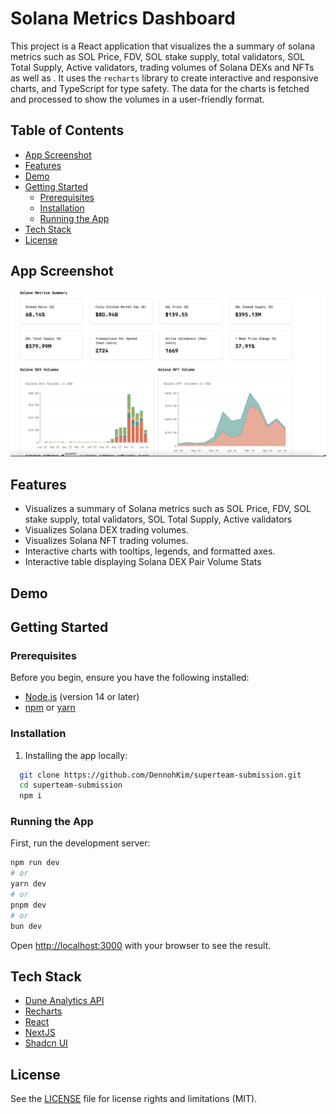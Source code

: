 
# Solana Metrics Dashboard

This project is a React application that visualizes the a summary of solana metrics such as SOL Price, FDV, SOL stake supply, total validators, SOL Total Supply, Active validators, trading volumes of Solana DEXs and NFTs as well as . It uses the `recharts` library to create interactive and responsive charts, and TypeScript for type safety. The data for the charts is fetched and processed to show the volumes in a user-friendly format.

## Table of Contents

- [App Screenshot](#screenshot)
- [Features](#features)
- [Demo](#app-demo)
- [Getting Started](#getting-started)
  - [Prerequisites](#prerequisites)
  - [Installation](#installation)
  - [Running the App](#running-the-app)
- [Tech Stack](#tech-stack)
- [License](#license)

## App Screenshot
![Solana Metrics App Screenshot](./app_screenshot.png)


## Features

- Visualizes a summary of Solana metrics such as  SOL Price, FDV, SOL stake supply, total validators, SOL Total Supply, Active validators
- Visualizes Solana DEX trading volumes.
- Visualizes Solana NFT trading volumes.
- Interactive charts with tooltips, legends, and formatted axes.
- Interactive table displaying Solana DEX Pair Volume Stats 

## Demo



## Getting Started

### Prerequisites

Before you begin, ensure you have the following installed:

- [Node.js](https://nodejs.org/en/download/) (version 14 or later)
- [npm](https://www.npmjs.com/get-npm) or [yarn](https://yarnpkg.com/getting-started/install)

### Installation

1. Installing the app locally:

 ```bash
   git clone https://github.com/DennohKim/superteam-submission.git
   cd superteam-submission
   npm i
   ```


### Running the App 

First, run the development server:

```bash
npm run dev
# or
yarn dev
# or
pnpm dev
# or
bun dev
```

Open [http://localhost:3000](http://localhost:3000) with your browser to see the result.

## Tech Stack

- [Dune Analytics API](https://dune.com/product/api)
- [Recharts](https://recharts.org/)
- [React](https://react.dev/)
- [NextJS](https://nextjs.org/)
- [Shadcn UI](https://ui.shadcn.com/)


## License

See the [LICENSE](LICENSE.md) file for license rights and limitations (MIT).




